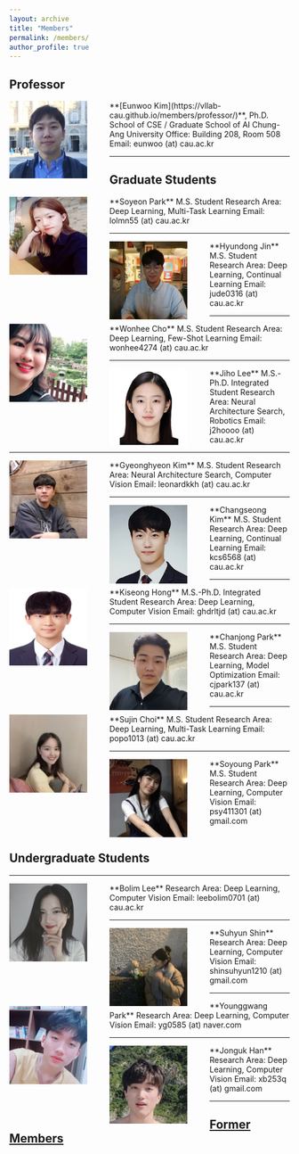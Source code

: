 ```yaml
---
layout: archive
title: "Members"
permalink: /members/
author_profile: true
---
```

## Professor
<img src='/images/IMG_6690_small.jpg' width="140" align="left" style="margin-right:40px">
**[Eunwoo Kim](https://vllab-cau.github.io/members/professor/)**, Ph.D.    
School of CSE / Graduate School of AI       
Chung-Ang University         
Office: Building 208, Room 508   
Email: eunwoo (at) cau.ac.kr   

-----
## Graduate Students
<img src='/images/Soyeon Park.jpg' width="140" align="left" style="margin-right:40px">
**Soyeon Park**      
M.S. Student       
Research Area: Deep Learning, Multi-Task Learning       
Email: lolmn55 (at) cau.ac.kr    

-----
<img src='/images/Hyundong Jin.jpg' width="140" align="left" style="margin-right:40px">
**Hyundong Jin**     
M.S. Student       
Research Area: Deep Learning, Continual Learning       
Email: jude0316 (at) cau.ac.kr    

-----
<img src='/images/wonhee300.jpg' width="140" align="left" style="margin-right:40px">
**Wonhee Cho**  
M.S. Student       
Research Area: Deep Learning, Few-Shot Learning        
Email: wonhee4274 (at) cau.ac.kr 

-----
<img src='/images/Jiho Lee.PNG' width="140" align="left" style="margin-right:40px">
**Jiho Lee**       
M.S.-Ph.D. Integrated Student      
Research Area: Neural Architecture Search, Robotics                
Email: j2hoooo (at) cau.ac.kr


-----
<img src='/images/Gyeonghyeon Kim.png' width="140" align="left" style="margin-right:40px">
**Gyeonghyeon Kim**      
M.S. Student      
Research Area: Neural Architecture Search, Computer Vision       
Email: leonardkkh (at) cau.ac.kr


-----
<img src='/images/Changseong Kim.jpg' width="140" align="left" style="margin-right:40px">
**Changseong Kim**      
M.S. Student      
Research Area: Deep Learning, Continual Learning           
Email: kcs6568 (at) cau.ac.kr      


-----
<img src='/images/Kiseong Hong.jpg' width="140" align="left" style="margin-right:40px">
**Kiseong Hong**      
M.S.-Ph.D. Integrated Student      
Research Area: Deep Learning, Computer Vision           
Email: ghdrltjd (at) cau.ac.kr      


-----
<img src='/images/Chanjong Park.jpg' width="140" align="left" style="margin-right:40px">
**Chanjong Park**      
M.S. Student      
Research Area: Deep Learning, Model Optimization           
Email: cjpark137 (at) cau.ac.kr      


-----
<img src='/images/Sujin Choi.jpg' width="140" align="left" style="margin-right:40px">
**Sujin Choi**      
M.S. Student      
Research Area: Deep Learning, Multi-Task Learning           
Email: popo1013 (at) cau.ac.kr      


-----
<img src='/images/Soyong Park.jpg' width="140" align="left" style="margin-right:40px">
**Soyoung Park**  
M.S. Student      
Research Area: Deep Learning, Computer Vision           
Email: psy411301 (at) gmail.com   <br><br>



## Undergraduate Students  


-----
<img src='/images/Bolim Lee.jpg' width="140" align="left" style="margin-right:40px">      
**Bolim Lee**       
Research Area: Deep Learning, Computer Vision           
Email: leebolim0701 (at) cau.ac.kr  


-----
<img src='/images/Suhyun Shin.jpg' width="140" align="left" style="margin-right:40px">      
**Suhyun Shin**       
Research Area: Deep Learning, Computer Vision           
Email: shinsuhyun1210 (at) gmail.com


-----
<img src='/images/Younggwang Park.jpg' width="140" align="left" style="margin-right:40px">      
**Younggwang Park**       
Research Area: Deep Learning, Computer Vision           
Email: yg0585 (at) naver.com


-----
<img src='/images/Jonguk Han.jpg' width="140" align="left" style="margin-right:40px">      
**Jonguk Han**       
Research Area: Deep Learning, Computer Vision           
Email: xb253q (at) gmail.com


------
## [Former Members](https://vllab-cau.github.io/alumni/)

